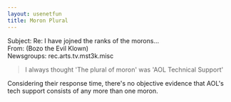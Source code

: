 ```yaml
---   
layout: usenetfun   
title: Moron Plural   
---   
```

   
   
Subject: Re: I have jojned the ranks of the morons...   
From: (Bozo the Evil Klown)   
Newsgroups: rec.arts.tv.mst3k.misc   
>I always thought 'The plural of moron' was 'AOL Technical Support'   
   
Considering their response time, there's no objective evidence that AOL's tech support consists of any more than one moron.   
   
   
   

